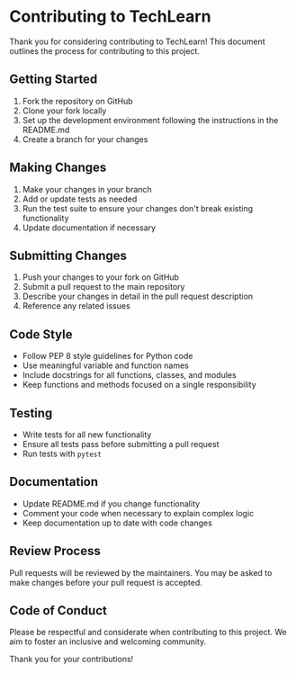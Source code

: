 # Contributing to TechLearn

Thank you for considering contributing to TechLearn! This document outlines the process for contributing to this project.

## Getting Started

1. Fork the repository on GitHub
2. Clone your fork locally
3. Set up the development environment following the instructions in the README.md
4. Create a branch for your changes

## Making Changes

1. Make your changes in your branch
2. Add or update tests as needed
3. Run the test suite to ensure your changes don't break existing functionality
4. Update documentation if necessary

## Submitting Changes

1. Push your changes to your fork on GitHub
2. Submit a pull request to the main repository
3. Describe your changes in detail in the pull request description
4. Reference any related issues

## Code Style

- Follow PEP 8 style guidelines for Python code
- Use meaningful variable and function names
- Include docstrings for all functions, classes, and modules
- Keep functions and methods focused on a single responsibility

## Testing

- Write tests for all new functionality
- Ensure all tests pass before submitting a pull request
- Run tests with `pytest`

## Documentation

- Update README.md if you change functionality
- Comment your code when necessary to explain complex logic
- Keep documentation up to date with code changes

## Review Process

Pull requests will be reviewed by the maintainers. You may be asked to make changes before your pull request is accepted.

## Code of Conduct

Please be respectful and considerate when contributing to this project. We aim to foster an inclusive and welcoming community.

Thank you for your contributions!